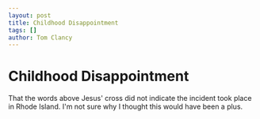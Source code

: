 ```yaml
---
layout: post
title: Childhood Disappointment
tags: []
author: Tom Clancy
---
```


# Childhood Disappointment

That the words above Jesus' cross did not indicate the incident took place in Rhode Island. I'm not sure why I thought this would have been a plus.
